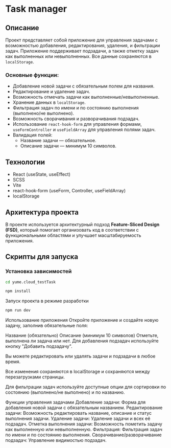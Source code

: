 # Task manager

## Описание

Проект представляет собой приложение для управления задачами с возможностью добавления, редактирования, удаления, и фильтрации задач. Приложение поддерживает подзадачи, а также отметку задач как выполненных или невыполненных. Все данные сохраняются в `localStorage`.

### Основные функции:
- Добавление новой задачи с обязательным полем для названия.
- Редактирование и удаление задач.
- Возможность отмечать задачи как выполненные/невыполненные.
- Хранение данных в `localStorage`.
- Фильтрация задач по имени и по состоянию выполнения (выполнено/не выполнено).
- Возможность сворачивания и разворачивания подзадач.
- Использование `react-hook-form` для управления формами, `useFormController` и `useFieldArray` для управления полями задач.
- Валидация полей:
  - Название задачи — обязательное.
  - Описание задачи — минимум 10 символов.

## Технологии

- React (useState, useEffect)
- SCSS
- Vite
- react-hook-form (useForm, Controller, useFieldArray)
- localStorage

## Архитектура проекта

В проекте используется архитектурный подход **Feature-Sliced Design (FSD)**, который помогает организовать код в соответствии с функциональными областями и улучшает масштабируемость приложения.


## Скрипты для запуска

### Установка зависимостей

```bash
cd yume.cloud_testTask
```

```bash
npm install
```
Запуск проекта в режиме разработки
```bash
npm run dev
```
Использование приложения
Откройте приложение и создайте новую задачу, заполнив обязательные поля:

Название (обязательно)
Описание (минимум 10 символов)
Отметьте, выполнена ли задача или нет.
Для добавления подзадач используйте кнопку "Добавить подзадачу".

Вы можете редактировать или удалять задачи и подзадачи в любое время.

Все изменения сохраняются в localStorage и сохраняются между перезагрузками страницы.

Для фильтрации задач используйте доступные опции для сортировки по состоянию (выполнено/не выполнено) и по названию.

Функции управления задачами
Добавление задачи: Форма для добавления новой задачи с обязательным названием.
Редактирование задачи: Возможность редактировать название, описание и статус выполнения задачи.
Удаление задачи: Удаление задачи и всех её подзадач.
Отметка выполнения задачи: Возможность пометить задачу как выполненную или невыполненную.
Фильтрация: Фильтрация задач по имени и по состоянию выполнения.
Сворачивание/разворачивание подзадач: Управление видимостью подзадач.
